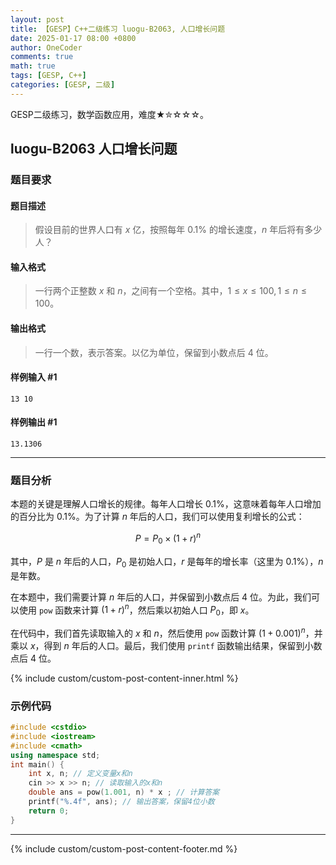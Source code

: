 ```yaml
---
layout: post
title: 【GESP】C++二级练习 luogu-B2063, 人口增长问题
date: 2025-01-17 08:00 +0800
author: OneCoder
comments: true
math: true
tags: [GESP, C++]
categories: [GESP, 二级]
---
```

GESP二级练习，数学函数应用，难度★✮☆☆☆。

<!--more-->

## luogu-B2063 人口增长问题

### 题目要求

#### 题目描述

>假设目前的世界人口有 $x$ 亿，按照每年 $0.1\%$ 的增长速度，$n$ 年后将有多少人？

#### 输入格式

>一行两个正整数 $x$ 和 $n$，之间有一个空格。其中，$1 \leq x\leq 100, 1\leq n\leq 100$。

#### 输出格式

>一行一个数，表示答案。以亿为单位，保留到小数点后 $4$ 位。

#### 样例输入 #1

```console
13 10
```

#### 样例输出 #1

```console
13.1306
```

---

### 题目分析

本题的关键是理解人口增长的规律。每年人口增长 $0.1\%$，这意味着每年人口增加的百分比为 $0.1\%$。为了计算 $n$ 年后的人口，我们可以使用复利增长的公式：

$$P = P_0 \times (1 + r)^n$$

其中，$P$ 是 $n$ 年后的人口，$P_0$ 是初始人口，$r$ 是每年的增长率（这里为 $0.1\%$），$n$ 是年数。

在本题中，我们需要计算 $n$ 年后的人口，并保留到小数点后 $4$ 位。为此，我们可以使用 `pow` 函数来计算 $(1 + r)^n$，然后乘以初始人口 $P_0$，即 $x$。

在代码中，我们首先读取输入的 $x$ 和 $n$，然后使用 `pow` 函数计算 $(1 + 0.001)^n$，并乘以 $x$，得到 $n$ 年后的人口。最后，我们使用 `printf` 函数输出结果，保留到小数点后 $4$ 位。

{% include custom/custom-post-content-inner.html %}

### 示例代码

```cpp
#include <cstdio>
#include <iostream>
#include <cmath>
using namespace std;
int main() {
    int x, n; // 定义变量x和n
    cin >> x >> n; // 读取输入的x和n
    double ans = pow(1.001, n) * x ; // 计算答案
    printf("%.4f", ans); // 输出答案，保留4位小数
    return 0;
}
```

---

{% include custom/custom-post-content-footer.md %}
